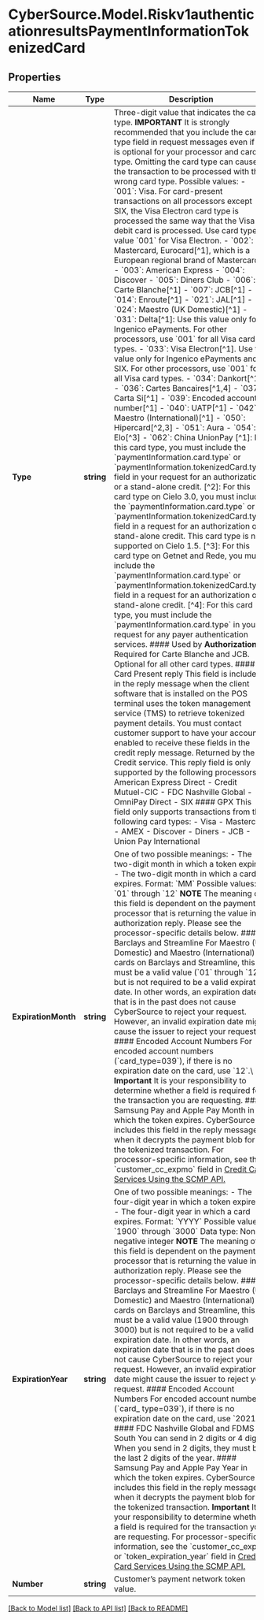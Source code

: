 # CyberSource.Model.Riskv1authenticationresultsPaymentInformationTokenizedCard
## Properties

Name | Type | Description | Notes
------------ | ------------- | ------------- | -------------
**Type** | **string** | Three-digit value that indicates the card type.  **IMPORTANT** It is strongly recommended that you include the card type field in request messages even if it is optional for your processor and card type. Omitting the card type can cause the transaction to be processed with the wrong card type.  Possible values: - &#x60;001&#x60;: Visa. For card-present transactions on all processors except SIX, the Visa Electron card type is processed the same way that the Visa debit card is processed. Use card type value &#x60;001&#x60; for Visa Electron. - &#x60;002&#x60;: Mastercard, Eurocard[^1], which is a European regional brand of Mastercard. - &#x60;003&#x60;: American Express - &#x60;004&#x60;: Discover - &#x60;005&#x60;: Diners Club - &#x60;006&#x60;: Carte Blanche[^1] - &#x60;007&#x60;: JCB[^1] - &#x60;014&#x60;: Enroute[^1] - &#x60;021&#x60;: JAL[^1] - &#x60;024&#x60;: Maestro (UK Domestic)[^1] - &#x60;031&#x60;: Delta[^1]: Use this value only for Ingenico ePayments. For other processors, use &#x60;001&#x60; for all Visa card types. - &#x60;033&#x60;: Visa Electron[^1]. Use this value only for Ingenico ePayments and SIX. For other processors, use &#x60;001&#x60; for all Visa card types. - &#x60;034&#x60;: Dankort[^1] - &#x60;036&#x60;: Cartes Bancaires[^1,4] - &#x60;037&#x60;: Carta Si[^1] - &#x60;039&#x60;: Encoded account number[^1] - &#x60;040&#x60;: UATP[^1] - &#x60;042&#x60;: Maestro (International)[^1] - &#x60;050&#x60;: Hipercard[^2,3] - &#x60;051&#x60;: Aura - &#x60;054&#x60;: Elo[^3] - &#x60;062&#x60;: China UnionPay  [^1]: For this card type, you must include the &#x60;paymentInformation.card.type&#x60; or &#x60;paymentInformation.tokenizedCard.type&#x60; field in your request for an authorization or a stand-alone credit. [^2]: For this card type on Cielo 3.0, you must include the &#x60;paymentInformation.card.type&#x60; or &#x60;paymentInformation.tokenizedCard.type&#x60; field in a request for an authorization or a stand-alone credit. This card type is not supported on Cielo 1.5. [^3]: For this card type on Getnet and Rede, you must include the &#x60;paymentInformation.card.type&#x60; or &#x60;paymentInformation.tokenizedCard.type&#x60; field in a request for an authorization or a stand-alone credit. [^4]: For this card type, you must include the &#x60;paymentInformation.card.type&#x60; in your request for any payer authentication services.  #### Used by **Authorization** Required for Carte Blanche and JCB. Optional for all other card types.  #### Card Present reply This field is included in the reply message when the client software that is installed on the POS terminal uses the token management service (TMS) to retrieve tokenized payment details. You must contact customer support to have your account enabled to receive these fields in the credit reply message.  Returned by the Credit service.  This reply field is only supported by the following processors: - American Express Direct - Credit Mutuel-CIC - FDC Nashville Global - OmniPay Direct - SIX  #### GPX This field only supports transactions from the following card types: - Visa - Mastercard - AMEX - Discover - Diners - JCB - Union Pay International  | 
**ExpirationMonth** | **string** | One of two possible meanings: - The two-digit month in which a token expires. - The two-digit month in which a card expires. Format: &#x60;MM&#x60; Possible values: &#x60;01&#x60; through &#x60;12&#x60;  **NOTE** The meaning of this field is dependent on the payment processor that is returning the value in an authorization reply. Please see the processor-specific details below.  #### Barclays and Streamline For Maestro (UK Domestic) and Maestro (International) cards on Barclays and Streamline, this must be a valid value (&#x60;01&#x60; through &#x60;12&#x60;) but is not required to be a valid expiration date. In other words, an expiration date that is in the past does not cause CyberSource to reject your request. However, an invalid expiration date might cause the issuer to reject your request.  #### Encoded Account Numbers For encoded account numbers (&#x60;card_type&#x3D;039&#x60;), if there is no expiration date on the card, use &#x60;12&#x60;.\\ **Important** It is your responsibility to determine whether a field is required for the transaction you are requesting.  #### Samsung Pay and Apple Pay Month in which the token expires. CyberSource includes this field in the reply message when it decrypts the payment blob for the tokenized transaction.  For processor-specific information, see the &#x60;customer_cc_expmo&#x60; field in [Credit Card Services Using the SCMP API.](http://apps.cybersource.com/library/documentation/dev_guides/CC_Svcs_SCMP_API/html)  | [optional] 
**ExpirationYear** | **string** | One of two possible meanings: - The four-digit year in which a token expires. - The four-digit year in which a card expires. Format: &#x60;YYYY&#x60; Possible values: &#x60;1900&#x60; through &#x60;3000&#x60; Data type: Non-negative integer  **NOTE** The meaning of this field is dependent on the payment processor that is returning the value in an authorization reply. Please see the processor-specific details below.  #### Barclays and Streamline For Maestro (UK Domestic) and Maestro (International) cards on Barclays and Streamline, this must be a valid value (1900 through 3000) but is not required to be a valid expiration date. In other words, an expiration date that is in the past does not cause CyberSource to reject your request. However, an invalid expiration date might cause the issuer to reject your request.  #### Encoded Account Numbers For encoded account numbers (&#x60;card_ type&#x3D;039&#x60;), if there is no expiration date on the card, use &#x60;2021&#x60;.  #### FDC Nashville Global and FDMS South You can send in 2 digits or 4 digits. When you send in 2 digits, they must be the last 2 digits of the year.  #### Samsung Pay and Apple Pay Year in which the token expires. CyberSource includes this field in the reply message when it decrypts the payment blob for the tokenized transaction.  **Important** It is your responsibility to determine whether a field is required for the transaction you are requesting.  For processor-specific information, see the &#x60;customer_cc_expyr&#x60; or &#x60;token_expiration_year&#x60; field in [Credit Card Services Using the SCMP API.](http://apps.cybersource.com/library/documentation/dev_guides/CC_Svcs_SCMP_API/html)  | [optional] 
**Number** | **string** | Customer’s payment network token value.  | [optional] 

[[Back to Model list]](../README.md#documentation-for-models) [[Back to API list]](../README.md#documentation-for-api-endpoints) [[Back to README]](../README.md)

